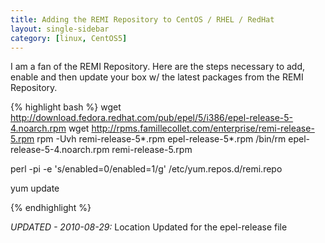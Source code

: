 ```yaml
---
title: Adding the REMI Repository to CentOS / RHEL / RedHat
layout: single-sidebar
category: [linux, CentOS5]
---
```


I am a fan of the REMI Repository. Here are the steps necessary to add, enable and then update your box w/ the latest packages from the REMI Repository.

{% highlight bash %}
wget http://download.fedora.redhat.com/pub/epel/5/i386/epel-release-5-4.noarch.rpm
wget http://rpms.famillecollet.com/enterprise/remi-release-5.rpm
rpm -Uvh remi-release-5*.rpm epel-release-5*.rpm
/bin/rm epel-release-5-4.noarch.rpm remi-release-5.rpm

perl -pi -e 's/enabled=0/enabled=1/g' /etc/yum.repos.d/remi.repo

yum update

{% endhighlight %}

*UPDATED - 2010-08-29:* Location Updated for the epel-release file